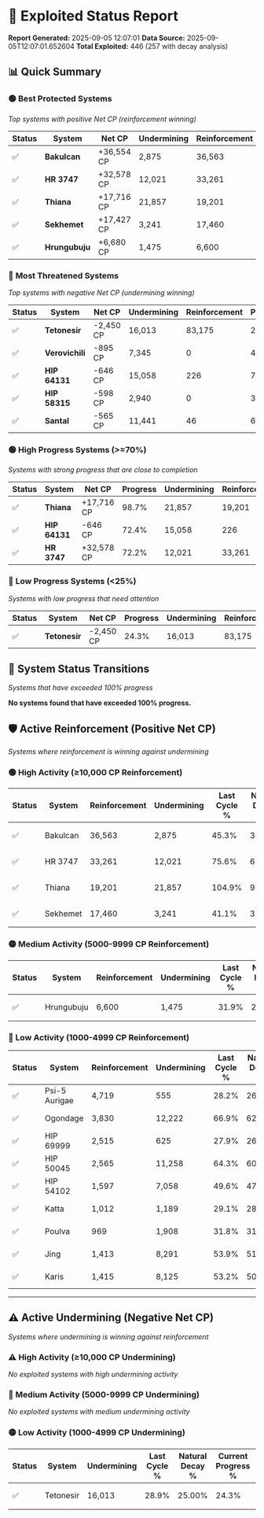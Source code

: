 # 🌟 Exploited Status Report

**Report Generated:** 2025-09-05 12:07:01
**Data Source:** 2025-09-05T12:07:01.652604
**Total Exploited:** 446 (257 with decay analysis)

## 📊 Quick Summary

### 🟢 **Best Protected Systems**
*Top systems with positive Net CP (reinforcement winning)*

| Status | System | Net CP | Undermining | Reinforcement | Progress |
|--------|--------|--------|-------------|---------------|----------|
| ✅ | **Bakulcan** | +36,554 CP | 2,875 | 36,563 | 44.5% |
| ✅ | **HR 3747** | +32,578 CP | 12,021 | 33,261 | 72.2% |
| ✅ | **Thiana** | +17,716 CP | 21,857 | 19,201 | 98.7% |
| ✅ | **Sekhemet** | +17,427 CP | 3,241 | 17,460 | 40.2% |
| ✅ | **Hrungubuju** | +6,680 CP | 1,475 | 6,600 | 31.5% |

### 🔴 **Most Threatened Systems**
*Top systems with negative Net CP (undermining winning)*

| Status | System | Net CP | Undermining | Reinforcement | Progress |
|--------|--------|--------|-------------|---------------|----------|
| ✅ | **Tetonesir** | -2,450 CP | 16,013 | 83,175 | 24.3% |
| ✅ | **Verovichili** | -895 CP | 7,345 | 0 | 46.0% |
| ✅ | **HIP 64131** | -646 CP | 15,058 | 226 | 72.4% |
| ✅ | **HIP 58315** | -598 CP | 2,940 | 0 | 32.1% |
| ✅ | **Santal** | -565 CP | 11,441 | 46 | 61.0% |

### 🟢 **High Progress Systems (>=70%)**
*Systems with strong progress that are close to completion*

| Status | System | Net CP | Progress | Undermining | Reinforcement |
|--------|--------|--------|----------|-------------|---------------|
| ✅ | **Thiana** | +17,716 CP | 98.7% | 21,857 | 19,201 |
| ✅ | **HIP 64131** | -646 CP | 72.4% | 15,058 | 226 |
| ✅ | **HR 3747** | +32,578 CP | 72.2% | 12,021 | 33,261 |

### 🔴 **Low Progress Systems (<25%)**
*Systems with low progress that need attention*

| Status | System | Net CP | Progress | Undermining | Reinforcement |
|--------|--------|--------|----------|-------------|---------------|
| ✅ | **Tetonesir** | -2,450 CP | 24.3% | 16,013 | 83,175 |
## 🔄 System Status Transitions
*Systems that have exceeded 100% progress*

**No systems found that have exceeded 100% progress.**

## 🛡️ Active Reinforcement (Positive Net CP)
*Systems where reinforcement is winning against undermining*

### 🟢 High Activity (≥10,000 CP Reinforcement)

| Status | System | Reinforcement | Undermining | Last Cycle % | Natural Decay % | Current Progress % | Current CP | Net CP | Activity |
|--------|--------|---------------|-------------|--------------|-----------------|-------------------|------------|--------|----------|
| ✅ | Bakulcan | 36,563 | 2,875 | 45.3% | 34.06% | 44.5% | 155,750 | +36,554 | 🟢 High Reinforcement |
| ✅ | HR 3747 | 33,261 | 12,021 | 75.6% | 62.89% | 72.2% | 252,700 | +32,578 | 🟢 High Reinforcement |
| ✅ | Thiana | 19,201 | 21,857 | 104.9% | 93.64% | 98.7% | 345,450 | +17,716 | 🟢 High Reinforcement |
| ✅ | Sekhemet | 17,460 | 3,241 | 41.1% | 35.22% | 40.2% | 140,700 | +17,427 | 🟢 High Reinforcement |

### 🟡 Medium Activity (5000-9999 CP Reinforcement)

| Status | System | Reinforcement | Undermining | Last Cycle % | Natural Decay % | Current Progress % | Current CP | Net CP | Activity |
|--------|--------|---------------|-------------|--------------|-----------------|-------------------|------------|--------|----------|
| ✅ | Hrungubuju | 6,600 | 1,475 | 31.9% | 29.59% | 31.5% | 110,250 | +6,680 | 🟡 Medium Reinforcement |

### 🔴 Low Activity (1000-4999 CP Reinforcement)

| Status | System | Reinforcement | Undermining | Last Cycle % | Natural Decay % | Current Progress % | Current CP | Net CP | Activity |
|--------|--------|---------------|-------------|--------------|-----------------|-------------------|------------|--------|----------|
| ✅ | Psi-5 Aurigae | 4,719 | 555 | 28.2% | 26.62% | 28.0% | 98,000 | +4,844 | 🔵 Low Reinforcement |
| ✅ | Ogondage | 3,830 | 12,222 | 66.9% | 62.58% | 63.4% | 221,900 | +2,856 | 🔵 Low Reinforcement |
| ✅ | HIP 69999 | 2,515 | 625 | 27.9% | 26.94% | 27.7% | 96,949 | +2,665 | 🔵 Low Reinforcement |
| ✅ | HIP 50045 | 2,565 | 11,258 | 64.3% | 60.54% | 61.1% | 213,850 | +1,955 | 🔵 Low Reinforcement |
| ✅ | HIP 54102 | 1,597 | 7,058 | 49.6% | 47.24% | 47.6% | 166,600 | +1,277 | 🔵 Low Reinforcement |
| ✅ | Katta | 1,012 | 1,189 | 29.1% | 28.50% | 28.8% | 100,800 | +1,056 | 🔵 Low Reinforcement |
| ✅ | Poulva | 969 | 1,908 | 31.8% | 31.01% | 31.3% | 109,550 | +1,031 | 🔵 Low Reinforcement |
| ✅ | Jing | 1,413 | 8,291 | 53.9% | 51.21% | 51.5% | 180,250 | +1,027 | 🔵 Low Reinforcement |
| ✅ | Karis | 1,415 | 8,125 | 53.2% | 50.61% | 50.9% | 178,150 | +1,019 | 🔵 Low Reinforcement |


---

## ⚠️ Active Undermining (Negative Net CP)
*Systems where undermining is winning against reinforcement*

### ⚠️ High Activity (≥10,000 CP Undermining)

*No exploited systems with high undermining activity*

### 🔶 Medium Activity (5000-9999 CP Undermining)

*No exploited systems with medium undermining activity*

### 🟡 Low Activity (1000-4999 CP Undermining)

| Status | System | Undermining | Last Cycle % | Natural Decay % | Current Progress % | Reinforcement | Current CP | Net CP | Activity |
|--------|--------|-------------|--------------|-----------------|-------------------|---------------|------------|--------|----------|
| ✅ | Tetonesir | 16,013 | 28.9% | 25.00% | 24.3% | 83,175 | 85,050 | -2,450 | 🟡 Low Undermining |

